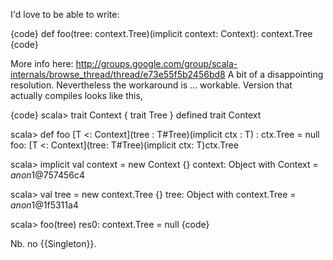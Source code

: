I'd love to be able to write:

{code}
def foo(tree: context.Tree)(implicit context: Context): context.Tree
{code}

More info here: http://groups.google.com/group/scala-internals/browse_thread/thread/e73e55f5b2456bd8
A bit of a disappointing resolution. Nevertheless the workaround is ... workable. Version that actually compiles looks like this,

{code}
scala> trait Context { trait Tree }
defined trait Context

scala> def foo [T <: Context](tree : T#Tree)(implicit ctx : T) : ctx.Tree = null
foo: [T <: Context](tree: T#Tree)(implicit ctx: T)ctx.Tree

scala> implicit val context = new Context {}
context: Object with Context = $anon$1@757456c4

scala> val tree = new context.Tree {}
tree: Object with context.Tree = $anon$1@1f5311a4

scala> foo(tree)
res0: context.Tree = null
{code}

Nb. no {{Singleton}}.
